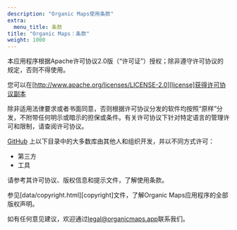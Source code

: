 ```yaml
---
description: "Organic Maps使用条款"
extra:
  menu_title: 条款
title: "Organic Maps：条款"
weight: 1000
---
```


本应用程序根据Apache许可协议2.0版（“许可证”）授权；除非遵守许可协议的规定，否则不得使用。

您可以在[http://www.apache.org/licenses/LICENSE-2.0][license]获得许可协议副本

除非适用法律要求或者书面同意，否则根据许可协议分发的软件均按照“原样”分发，不附带任何明示或暗示的担保或条件。有关许可协议下针对特定语言的管理许可和限制，请查阅许可协议。

[GitHub][github] 上以下目录中的大多数库由其他人和组织开发，并以不同方式许可：

- 第三方
- 工具

请参考其许可协议、版权信息和提示文件，了解使用条款。

参见[data/copyright.html][copyright]文件，了解Organic Maps应用程序的全部版权声明。

如有任何意见建议，欢迎通过[legal@organicmaps.app](mailto:legal@organicmaps.app)联系我们。

[Github]: https://github.com/organicmaps/organicmaps
[许可协议]: http://www.apache.org/licenses/LICENSE-2.0
[版权信息]: https://htmlpreview.github.io/?https://github.com/organicmaps/organicmaps/master/data/copyright.html

